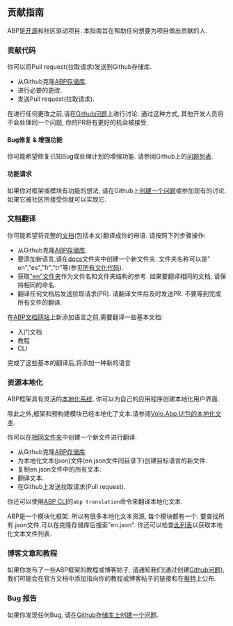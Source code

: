## 贡献指南

ABP是[开源](https://github.com/abpframework)和社区驱动项目. 本指南旨在帮助任何想要为项目做出贡献的人.

### 贡献代码

你可以将Pull request(拉取请求)发送到Github存储库.

- 从Github克隆[ABP存储库](https://github.com/abpframework/abp/).
- 进行必要的更改.
- 发送Pull request(拉取请求).

在进行任何更改之前,请在[Github问题](https://github.com/abpframework/abp/issues)上进行讨论. 通过这种方式, 其他开发人员将不会处理同一个问题, 你的PR将有更好的机会被接受.

#### Bug修复 & 增强功能

你可能希望修复已知Bug或处理计划的增强功能. 请参阅Github上的[问题列表](https://github.com/abpframework/abp/issues).

#### 功能请求

如果你对框架或模块有功能的想法, 请在Github上[创建一个问题](https://github.com/abpframework/abp/issues/new)或参加现有的讨论. 如果它被社区所接受你就可以实现它.

### 文档翻译

你可能希望将完整的[文档](https://abp.io/documents/)(包括本文)翻译成你的母语. 请按照下列步骤操作:

* 从Github克隆[ABP存储库](https://github.com/abpframework/abp/).
* 要添加新语言,请在[docs](https://github.com/abpframework/abp/tree/master/docs)文件夹中创建一个新文件夹. 文件夹名称可以是" en","es","fr","tr"等(参见[所有文化代码](https://msdn.microsoft.com/en-us/library/hh441729.aspx)).
* 获取["en"文件夹](https://github.com/abpframework/abp/tree/master/docs/en)作为文件名和文件夹结构的参考. 如果要翻译相同的文档, 请保持相同的命名.
* 翻译任何文档后发送拉取请求(PR). 请翻译文件后及时发送PR. 不要等到完成所有文件的翻译.

在[ABP文档网站](https://docs.abp.io)上新添加语言之前,需要翻译一些基本文档:

* 入门文档
* 教程
* CLI

完成了这些基本的翻译后,将添加一种新的语言

### 资源本地化

ABP框架具有灵活的[本地化系统](../Localization.md). 你可以为自己的应用程序创建本地化用户界面.

除此之外,框架和预构建模块已经本地化了文本.请参阅[Volo.Abp.UI包的本地化文本](https://github.com/abpframework/abp/blob/master/framework/src/Volo.Abp.UI/Localization/Resources/AbpUi/en.json).

你可以在[相同文件夹](https://github.com/abpframework/abp/tree/master/framework/src/Volo.Abp.UI/Localization/Resources/AbpUi)中创建一个新文件进行翻译.

* 从Github克隆[ABP存储库](https://github.com/abpframework/abp/).
* 为本地化文本(json)文件(en.json文件同目录下)创建目标语言的新文件.
* 复制en.json文件中的所有文本.
* 翻译文本.
* 在Github上发送拉取请求(Pull request).


你还可以使用[ABP CLI](CLI.md)的`abp translation`命令来翻译本地化文本.

ABP是一个模块化框架. 所以有很多本地化文本资源, 每个模块都有一个. 要查找所有.json文件,可以在克隆存储库后搜索"en.json". 你还可以检查[此列表](Localization-Text-Files.md)以获取本地化文本文件列表.

### 博客文章和教程

如果你发布了一些ABP框架的教程或博客帖子, 请通知我们(通过创建[Github问题](https://github.com/abpframework/abp/issues)), 我们可能会在官方文档中添加指向你的教程或博客帖子的链接和在[推特](https://twitter.com/abpframework)上公布.

### Bug 报告

如果你发现任何Bug, 请[在Github存储库上创建一个问题](https://github.com/abpframework/abp/issues/new).